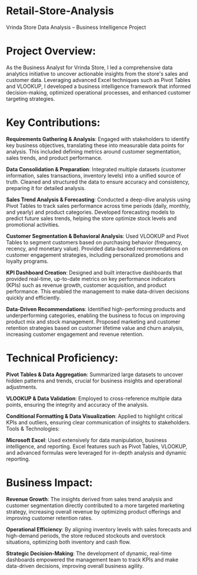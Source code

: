 # Retail-Store-Analysis
Vrinda Store Data Analysis – Business Intelligence Project


# Project Overview:

As the Business Analyst for Vrinda Store, I led a comprehensive data analytics initiative to uncover actionable insights from the store's sales and customer data. Leveraging advanced Excel techniques such as Pivot Tables and VLOOKUP, I developed a business intelligence framework that informed decision-making, optimized operational processes, and enhanced customer targeting strategies.

# Key Contributions:

**Requirements Gathering & Analysis**: Engaged with stakeholders to identify key business objectives, translating these into measurable data points for analysis. This included defining metrics around customer segmentation, sales trends, and product performance.

**Data Consolidation & Preparation**: Integrated multiple datasets (customer information, sales transactions, inventory levels) into a unified source of truth. Cleaned and structured the data to ensure accuracy and consistency, preparing it for detailed analysis.

**Sales Trend Analysis & Forecasting**: Conducted a deep-dive analysis using Pivot Tables to track sales performance across time periods (daily, monthly, and yearly) and product categories. 
Developed forecasting models to predict future sales trends, helping the store optimize stock levels and promotional activities.

**Customer Segmentation & Behavioral Analysis**: Used VLOOKUP and Pivot Tables to segment customers based on purchasing behavior (frequency, recency, and monetary value). 
Provided data-backed recommendations on customer engagement strategies, including personalized promotions and loyalty programs. 

**KPI Dashboard Creation**: Designed and built interactive dashboards that provided real-time, up-to-date metrics on key performance indicators (KPIs) such as revenue growth, customer acquisition, and product performance. This enabled the management to make data-driven decisions quickly and efficiently.

**Data-Driven Recommendations**: Identified high-performing products and underperforming categories, enabling the business to focus on improving product mix and stock management.
Proposed marketing and customer retention strategies based on customer lifetime value and churn analysis, increasing customer engagement and revenue retention.

# Technical Proficiency: 

**Pivot Tables & Data Aggregation**: Summarized large datasets to uncover hidden patterns and trends, crucial for business insights and operational adjustments.

**VLOOKUP & Data Validation**: Employed to cross-reference multiple data points, ensuring the integrity and accuracy of the analysis.

**Conditional Formatting & Data Visualization**: Applied to highlight critical KPIs and outliers, ensuring clear communication of insights to stakeholders.
Tools & Technologies:

**Microsoft Excel**: Used extensively for data manipulation, business intelligence, and reporting. Excel features such as Pivot Tables, VLOOKUP, and advanced formulas were leveraged for in-depth analysis and dynamic reporting.


# Business Impact:

**Revenue Growth**: The insights derived from sales trend analysis and customer segmentation directly contributed to a more targeted marketing strategy, increasing overall revenue by optimizing product offerings and improving customer retention rates.

**Operational Efficiency**: By aligning inventory levels with sales forecasts and high-demand periods, the store reduced stockouts and overstock situations, optimizing both inventory and cash flow.

**Strategic Decision-Making**: The development of dynamic, real-time dashboards empowered the management team to track KPIs and make data-driven decisions, improving overall business agility.
